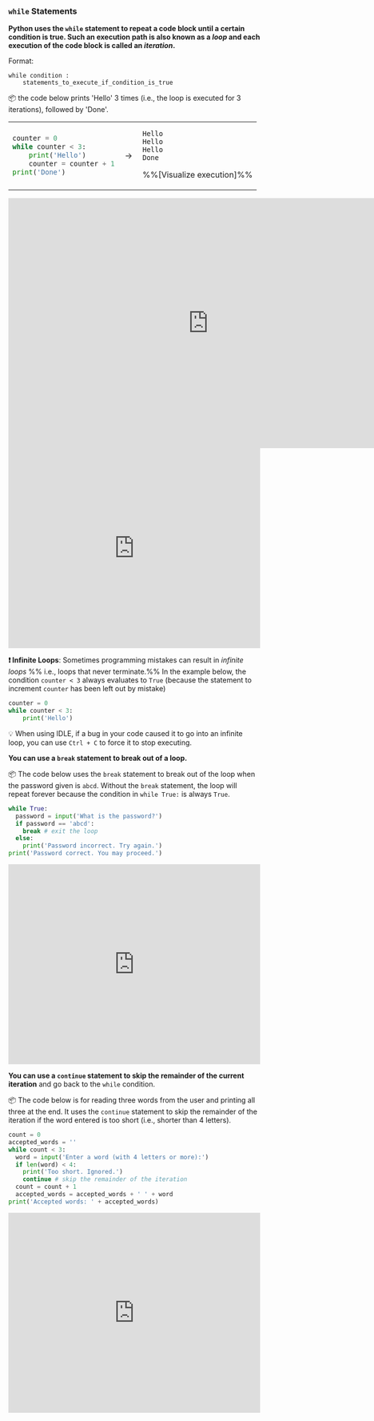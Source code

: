 ### `while` Statements

**Python uses the `while` statement to repeat a code block until a certain condition is true. Such an execution path is also known as a _loop_ and each execution of the code block is called an _iteration_.**

Format:
```
while condition :
    statements_to_execute_if_condition_is_true
```
<tip-box>

:package: the code below prints 'Hello' 3 times (i.e., the loop is executed for 3 iterations), followed by 'Done'.

<table>
<tr>
  <td>

```python
counter = 0
while counter < 3:
    print('Hello')
    counter = counter + 1
print('Done')
```
  </td>
  <td>&nbsp;→&nbsp;</td>
  <td>
  
```
Hello
Hello
Hello
Done
```
<trigger trigger="click" for="modal:multipleHello-pyTutor">%%[Visualize execution]%%</trigger>  
  </td>
</tr>
</table>

<modal large title="Code with a simple `if` condition" id="modal:multipleHello-pyTutor">

<iframe width="800" height="500" frameborder="0" src="http://pythontutor.com/iframe-embed.html#code=counter%20%3D%200%0Awhile%20counter%20%3C%203%3A%0A%20%20%20%20print%28'Hello'%29%0A%20%20%20%20counter%20%3D%20counter%20%2B%201%0Aprint%28'Done'%29&codeDivHeight=400&codeDivWidth=350&cumulative=false&curInstr=10&heapPrimitives=false&origin=opt-frontend.js&py=3&rawInputLstJSON=%5B%5D&textReferences=false"> </iframe>

</modal>

<panel type="seamless" header="%%:computer: Try your own%%">

<iframe height="400px" width="100%" src="https://repl.it/@pythonbasics/hello-thrice?lite=true" scrolling="no" frameborder="no" allowtransparency="true" allowfullscreen="true" sandbox="allow-forms allow-pointer-lock allow-popups allow-same-origin allow-scripts allow-modals"></iframe>

</panel><p/>

</tip-box>

<tip-box>

**:exclamation: Infinite Loops**: Sometimes programming mistakes can result in _infinite loops_ %%&nbsp;i.e., loops that never terminate.%% In the example below, the condition `counter < 3` always evaluates to `True` (because the statement to increment `counter` has been left out by mistake)

```python
counter = 0
while counter < 3:
    print('Hello')
```

:bulb: When using IDLE, if a bug in your code caused it to go into an infinite loop,  you can use `Ctrl + C` to force it to stop executing.

</tip-box>

<panel header=":muscle: Exercise: Vending Machine - Add Loop" expanded no-close>
  <include src="e-vending-oneCoin.md" />
</panel>
<panel header=":muscle: Exercise: Vending Machine - Accept Multiple Coins" expanded no-close>
  <include src="e-vending-multipleCoins.md" />
</panel><p/>  

**You can use a `break` statement to break out of a loop.**

<tip-box> 

:package: The code below uses the `break` statement to break out of the loop when the password given is `abcd`. Without the `break` statement, the loop will repeat forever because the condition in `while True:` is always `True`. 

```python
while True:
  password = input('What is the password?')
  if password == 'abcd':
    break # exit the loop
  else:
    print('Password incorrect. Try again.')
print('Password correct. You may proceed.')
```

<panel type="seamless" header="%%:computer: Try your own%%">

<iframe height="400px" width="100%" src="https://repl.it/@pythonbasics/password-loop?lite=true" scrolling="no" frameborder="no" allowtransparency="true" allowfullscreen="true" sandbox="allow-forms allow-pointer-lock allow-popups allow-same-origin allow-scripts allow-modals"></iframe>

</panel><p/>

</tip-box>

<panel header=":muscle: Exercise: Vending Machine - Allow Abort" expanded no-close>
  <include src="e-vending-allowAbort.md" />
</panel><p/> 

**You can use a `continue` statement to skip the remainder of the current iteration** and go back to the `while` condition.

<tip-box> 

:package: The code below is for reading three words from the user and printing all three at the end. It uses the `continue` statement to skip the remainder of the iteration if the word entered is too short (i.e., shorter than 4 letters). 

```python
count = 0
accepted_words = ''
while count < 3:
  word = input('Enter a word (with 4 letters or more):')
  if len(word) < 4:
    print('Too short. Ignored.')
    continue # skip the remainder of the iteration
  count = count + 1
  accepted_words = accepted_words + ' ' + word
print('Accepted words: ' + accepted_words)
```

<panel type="seamless" header="%%:computer: Try your own%%">

<iframe height="400px" width="100%" src="https://repl.it/@pythonbasics/three-words?lite=true" scrolling="no" frameborder="no" allowtransparency="true" allowfullscreen="true" sandbox="allow-forms allow-pointer-lock allow-popups allow-same-origin allow-scripts allow-modals"></iframe>

</panel><p/>

</tip-box>

<panel header=":muscle: Exercise: Vending Machine - Legit Coins" expanded no-close>
  <include src="e-vending-legitCoins.md" />
</panel><p/>